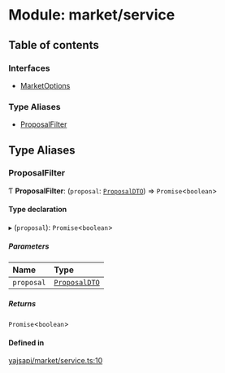 # Module: market/service

## Table of contents

### Interfaces

- [MarketOptions](../interfaces/market_service.MarketOptions.md)

### Type Aliases

- [ProposalFilter](market_service.md#proposalfilter)

## Type Aliases

### ProposalFilter

Ƭ **ProposalFilter**: (`proposal`: [`ProposalDTO`](../interfaces/market_proposal.ProposalDTO.md)) => `Promise`<`boolean`\>

#### Type declaration

▸ (`proposal`): `Promise`<`boolean`\>

##### Parameters

| Name | Type |
| :------ | :------ |
| `proposal` | [`ProposalDTO`](../interfaces/market_proposal.ProposalDTO.md) |

##### Returns

`Promise`<`boolean`\>

#### Defined in

[yajsapi/market/service.ts:10](https://github.com/golemfactory/yajsapi/blob/87b4066/yajsapi/market/service.ts#L10)
